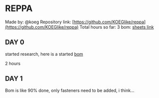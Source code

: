 # REPPA

Made by: @koeg
Repository link: [https://github.com/KOEGlike/reppa](https://github.com/KOEGlike/reppa)
Total hours so far: 3
bom: [sheets link](https://docs.google.com/spreadsheets/d/1rkU0w233xkNrihXBdKuST9gfphjGLblNMpLj02sFlFU/edit?usp=drivesdk)

## DAY 0

started research, here is a started [bom](https://docs.google.com/spreadsheets/d/1rkU0w233xkNrihXBdKuST9gfphjGLblNMpLj02sFlFU/edit?usp=drivesdk)

2 hours

## DAY 1

Bom is like 90% done, only fasteners need to be added, i think...
